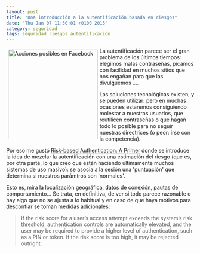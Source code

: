 ```yaml
---
layout: post
title: "Una introducción a la autentificación basada en riesgos"
date: "Thu Jan 07 11:50:01 +0100 2015"
category: seguridad
tags: seguridad riesgos autentificación
---
```



<a href="https://plus.google.com/112862240851570159916/posts/gMRHtV9CA9e" title="Asegurando la autentificación"><img src="https://lh3.googleusercontent.com/-NH80s7ohDbQ/VK0NV5aGzRI/AAAAAAAAJ6A/zz-WP4cgD1Q/w426-h254/15%2B-%2B1" width="240"  alt="Acciones posibles en Facebook" style="float:left; margin:5px"></a>

La autentificación parece ser el gran problema de los últimos tiempos: elegimos malas contraseñas, picamos con facilidad en muchos sitios que nos engañan para que las divulguemos ....

Las soluciones tecnológicas existen, y se pueden utilizar: pero en muchas ocasiones estaremos consiguiendo molestar a nuestros usuarios, que reutilicen contraseñas o que hagan todo lo posible para no seguir nuestras directrices (o peor: irse con la competencia). 

Por eso me gustó [Risk-based Authentication: A Primer](http://deloitte.wsj.com/cio/2013/10/30/risk-based-authentication-a-primer/) donde se introduce la idea de mezclar la autentificación con una estimación del riesgo (que es, por otra parte, lo que creo que están haciendo últimamente muchos sistemas de uso masivo): se asocia a la sesión una 'puntuación' que determina si nuestros parámtros son 'normales'. 

Esto es, mira la localización geográfica, datos de conexión, pautas de comportamiento... Se trata, en definitiva, de ver si todo parece razonable o hay algo que no se ajusta a lo habitual y en caso de que haya motivos para desconfiar se toman medidas adicionales: 

>If the risk score for a user’s access attempt exceeds the system’s risk threshold, authentication controls are automatically elevated, and the user may be required to provide a higher level of authentication, such as a PIN or token. If the risk score is too high, it may be rejected outright.
